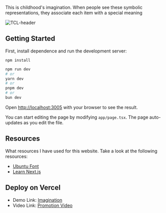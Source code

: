This is childhood's imagination. When people see these symbolic representations, they associate each item with a special meaning

<img src='./app/assets/imgs/banner.png' alt='TCL-header'/>

## Getting Started

First, install dependence and run the development server:

```
npm install
```

```bash
npm run dev
# or
yarn dev
# or
pnpm dev
# or
bun dev
```

Open [http://localhost:3005](http://localhost:3005) with your browser to see the result.

You can start editing the page by modifying `app/page.tsx`. The page auto-updates as you edit the file.

## Resources

What resources I have used for this website. Take a look at the following resources:
- [Ubuntu Font](https://fonts.google.com/specimen/Ubuntu)
- [Learn Next.js](https://nextjs.org/learn)

## Deploy on Vercel

- Demo Link: [Imagination](https://magination.vercel.app/)
- Video Link: [Promotion Video](https://youtu.be/D5OrjN9FO28?si=PXrF6GBIFNZPNSiE)
